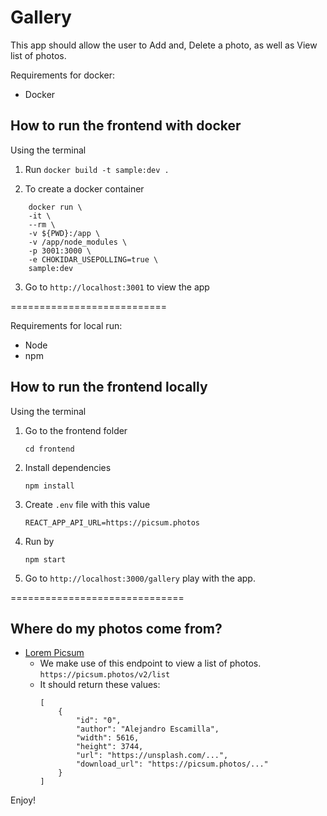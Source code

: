 
# Gallery

This app should allow the user to Add and, Delete a photo, as well as View list of photos.

Requirements for docker:
- Docker

## How to run the frontend with docker
Using the terminal

1. Run `docker build -t sample:dev .`

2. To create a docker container
```
    docker run \
    -it \
    --rm \
    -v ${PWD}:/app \
    -v /app/node_modules \
    -p 3001:3000 \
    -e CHOKIDAR_USEPOLLING=true \
    sample:dev
```

3. Go to `http://localhost:3001` to view the app


===========================

Requirements for local run:
- Node
- npm

## How to run the frontend locally
Using the terminal

1. Go to the frontend folder

    `cd frontend`

2. Install dependencies

    `npm install`

3. Create `.env` file with this value

    ```
    REACT_APP_API_URL=https://picsum.photos
    ```

4. Run by

    `npm start`

5. Go to `http://localhost:3000/gallery` play with the app.
    
==============================

## Where do my photos come from?

- [Lorem Picsum](https://picsum.photos/)
    - We make use of this endpoint to view a list of photos.
        `https://picsum.photos/v2/list`
    - It should return these values:
        ```
        [
            {
                "id": "0",
                "author": "Alejandro Escamilla",
                "width": 5616,
                "height": 3744,
                "url": "https://unsplash.com/...",
                "download_url": "https://picsum.photos/..."
            }
        ]
        ```


Enjoy!
